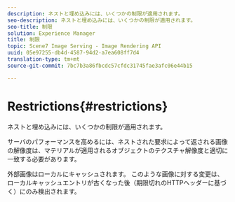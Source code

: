 ```yaml
---
description: ネストと埋め込みには、いくつかの制限が適用されます。
seo-description: ネストと埋め込みには、いくつかの制限が適用されます。
seo-title: 制限
solution: Experience Manager
title: 制限
topic: Scene7 Image Serving - Image Rendering API
uuid: 05e97255-db4d-4587-94d2-a7ea608ff7d4
translation-type: tm+mt
source-git-commit: 7bc7b3a86fbcdc57cfdc31745fae3afc06e44b15

---
```



# Restrictions{#restrictions}

ネストと埋め込みには、いくつかの制限が適用されます。

サーバのパフォーマンスを高めるには、ネストされた要求によって返される画像の解像度は、マテリアルが適用されるオブジェクトのテクスチャ解像度と適切に一致する必要があります。

外部画像はローカルにキャッシュされます。 このような画像に対する変更は、ローカルキャッシュエントリが古くなった後（期限切れのHTTPヘッダーに基づく）にのみ検出されます。
